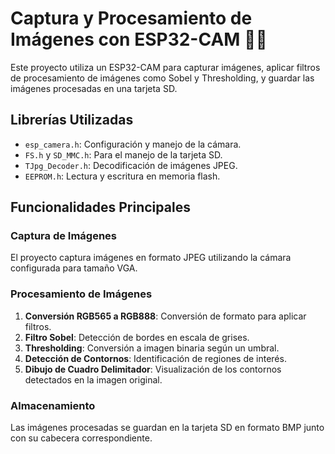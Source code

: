 # Captura y Procesamiento de Imágenes con ESP32-CAM 🧑‍💻

Este proyecto utiliza un ESP32-CAM para capturar imágenes, aplicar filtros de procesamiento de imágenes como Sobel y Thresholding, y guardar las imágenes procesadas en una tarjeta SD.

## Librerías Utilizadas

- `esp_camera.h`: Configuración y manejo de la cámara.
- `FS.h` y `SD_MMC.h`: Para el manejo de la tarjeta SD.
- `TJpg_Decoder.h`: Decodificación de imágenes JPEG.
- `EEPROM.h`: Lectura y escritura en memoria flash.

## Funcionalidades Principales

### Captura de Imágenes

El proyecto captura imágenes en formato JPEG utilizando la cámara configurada para tamaño VGA.

### Procesamiento de Imágenes

1. **Conversión RGB565 a RGB888**: Conversión de formato para aplicar filtros.
2. **Filtro Sobel**: Detección de bordes en escala de grises.
3. **Thresholding**: Conversión a imagen binaria según un umbral.
4. **Detección de Contornos**: Identificación de regiones de interés.
5. **Dibujo de Cuadro Delimitador**: Visualización de los contornos detectados en la imagen original.

### Almacenamiento

Las imágenes procesadas se guardan en la tarjeta SD en formato BMP junto con su cabecera correspondiente.


